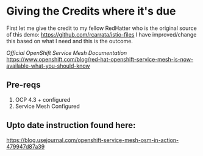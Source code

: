 # Giving the Credits where it's due
First let me give the credit to my fellow RedHatter who is the original source of this demo: https://github.com/rcarrata/istio-files
I have improved/change this based on what I need and this is the outcome.

*Official OpenShift Service Mesh Documentation*
https://www.openshift.com/blog/red-hat-openshift-service-mesh-is-now-available-what-you-should-know

## Pre-reqs 
1. OCP 4.3 + configured
2. Service Mesh Configured

## Upto date instruction found here: 
https://blog.usejournal.com/openshift-service-mesh-osm-in-action-479947d87a39


